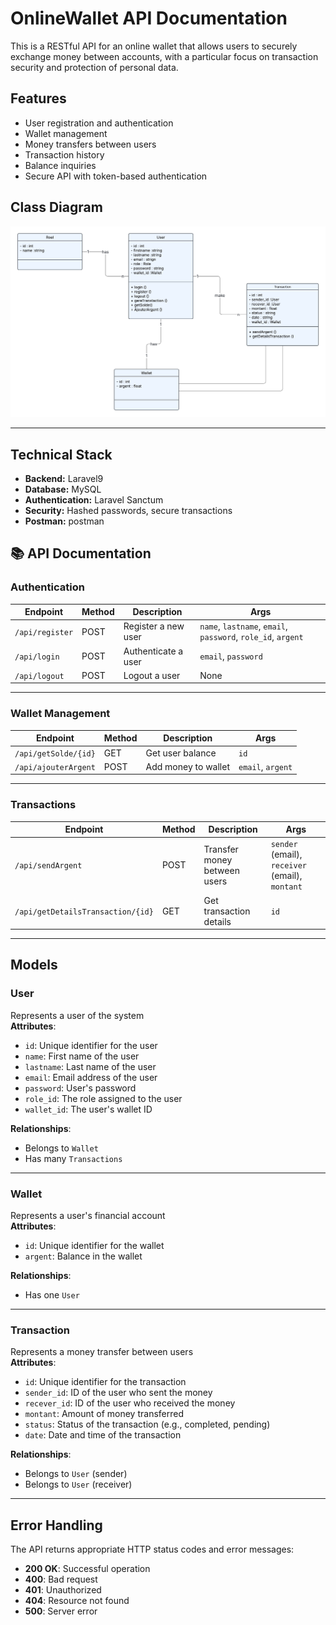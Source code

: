 # OnlineWallet API Documentation

This is a RESTful API for an online wallet that allows users to securely exchange money between accounts, with a particular focus on transaction security and protection of personal data.

## Features
- User registration and authentication
- Wallet management
- Money transfers between users
- Transaction history
- Balance inquiries
- Secure API with token-based authentication

## Class Diagram
![Class Diagram](./WalletOnline/public/UMLclass.png)  

---

## Technical Stack
- **Backend:** Laravel9 
- **Database:** MySQL
- **Authentication:** Laravel Sanctum
- **Security:** Hashed passwords, secure transactions
- **Postman:** postman

## 📚 API Documentation

### Authentication 

| Endpoint         | Method | Description          | Args                                              |
|------------------|--------|----------------------|---------------------------------------------------| 
| `/api/register`  | POST   | Register a new user  | `name`, `lastname`, `email`, `password`, `role_id`, `argent` |                                                                
| `/api/login`     | POST   | Authenticate a user  | `email`, `password`                              |
| `/api/logout`    | POST   | Logout a user        | None                                              |

---

### Wallet Management 

| Endpoint              | Method | Description          | Args             |
|-----------------------|--------|----------------------|------------------| 
| `/api/getSolde/{id}`  | GET    | Get user balance     | `id`             |                                                                
| `/api/ajouterArgent`  | POST   | Add money to wallet  | `email`, `argent`|

---

### Transactions 

| Endpoint                           | Method | Description                   | Args                                      |
|------------------------------------|--------|-------------------------------|-------------------------------------------| 
| `/api/sendArgent`                 | POST   | Transfer money between users   | `sender` (email), `receiver` (email), `montant` | 
| `/api/getDetailsTransaction/{id}`  | GET    | Get transaction details        | `id`                                       |

---

## Models


### User
Represents a user of the system  
**Attributes**:  
- `id`: Unique identifier for the user  
- `name`: First name of the user  
- `lastname`: Last name of the user  
- `email`: Email address of the user  
- `password`: User's password  
- `role_id`: The role assigned to the user  
- `wallet_id`: The user's wallet ID  

**Relationships**:    
- Belongs to `Wallet`
- Has many `Transactions`

---

### Wallet
Represents a user's financial account  
**Attributes**:  
- `id`: Unique identifier for the wallet  
- `argent`: Balance in the wallet  

**Relationships**:  
- Has one `User`

---

### Transaction
Represents a money transfer between users  
**Attributes**:  
- `id`: Unique identifier for the transaction  
- `sender_id`: ID of the user who sent the money  
- `recever_id`: ID of the user who received the money  
- `montant`: Amount of money transferred  
- `status`: Status of the transaction (e.g., completed, pending)  
- `date`: Date and time of the transaction  

**Relationships**:  
- Belongs to `User` (sender)  
- Belongs to `User` (receiver)

---

## Error Handling

The API returns appropriate HTTP status codes and error messages:

- **200 OK**: Successful operation  
- **400**: Bad request   
- **401**: Unauthorized   
- **404**: Resource not found  
- **500**: Server error
